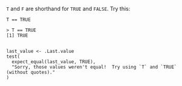 `T` and `F` are shorthand for `TRUE` and `FALSE`. Try this:

```bah-hint
T == TRUE
```

```bah-output
> T == TRUE
[1] TRUE
```

```r
```

```bah-test
last_value <- .Last.value
test(
  expect_equal(last_value, TRUE),
  "Sorry, those values weren't equal!  Try using `T` and `TRUE` (without quotes)."
)
```
